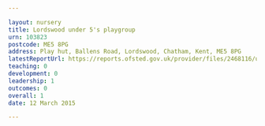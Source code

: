```yaml
---

layout: nursery
title: Lordswood under 5's playgroup
urn: 103823
postcode: ME5 8PG
address: Play hut, Ballens Road, Lordswood, Chatham, Kent, ME5 8PG
latestReportUrl: https://reports.ofsted.gov.uk/provider/files/2468116/urn/103823.pdf
teaching: 0
development: 0
leadership: 1
outcomes: 0
overall: 1
date: 12 March 2015

---
```

